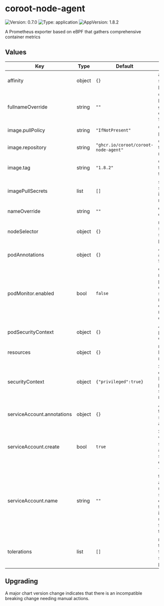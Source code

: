 # coroot-node-agent

![Version: 0.7.0](https://img.shields.io/badge/Version-0.7.0-informational?style=flat-square) ![Type: application](https://img.shields.io/badge/Type-application-informational?style=flat-square) ![AppVersion: 1.8.2](https://img.shields.io/badge/AppVersion-1.8.2-informational?style=flat-square)

A Prometheus exporter based on eBPF that gathers comprehensive container metrics

## Values

| Key | Type | Default | Description |
|-----|------|---------|-------------|
| affinity | object | `{}` | affinity for scheduling pods |
| fullnameOverride | string | `""` | Overrides helm-generated chart fullname |
| image.pullPolicy | string | `"IfNotPresent"` | Overrides pull policy |
| image.repository | string | `"ghcr.io/coroot/coroot-node-agent"` | Overrides the image repository |
| image.tag | string | `"1.8.2"` | Overrides the image tag |
| imagePullSecrets | list | `[]` | specifies pull secrets for image repository |
| nameOverride | string | `""` | overrides chart name |
| nodeSelector | object | `{}` | node selector for scheduling pods |
| podAnnotations | object | `{}` | Additional annotations for pods |
| podMonitor.enabled | bool | `false` | enables pod monitor for prometheus-operator to scrape metrics from coroot-node-agent daemonset |
| podSecurityContext | object | `{}` | Additional pod security context |
| resources | object | `{}` | resource limits and requests |
| securityContext | object | `{"privileged":true}` | Security context. Needs privileged to scrape host metrics |
| serviceAccount.annotations | object | `{}` | Annotations to add to the service account |
| serviceAccount.create | bool | `true` | Specifies whether a service account should be created |
| serviceAccount.name | string | `""` | The name of the service account to use. If not set and create is true, a name is generated using the fullname template |
| tolerations | list | `[]` | node tolerations for scheduling pods |

## Upgrading

A major chart version change indicates that there is an incompatible breaking change needing manual actions.